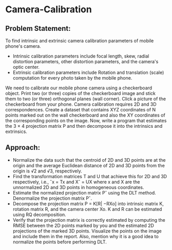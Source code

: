 # Camera-Calibration
## Problem Statement:
To find intrinsic and extrinsic camera calibration parameters of mobile phone's camera. 
* Intrinsic calibration parameters include focal length, skew, radial distortion parameters, other distortion parameters, and the camera's optic center.
* Extrinsic calibration parameters include Rotation and translation (scale) computation for every photo taken by the mobile phone.
  
We need to calibrate our mobile phone camera using a checkerboard object. 
Print two (or three) copies of the checkerboard image and stick them to two (or three) orthogonal planes (wall corner). 
Click a picture of the checkerboard from your phone. 
Camera calibration requires 2D and 3D correspondences. 
Create a dataset that contains XYZ coordinates of N points marked out on the wall checkerboard and also the XY coordinates of the corresponding points on the image. 
Now, write a program that estimates the 3 × 4 projection matrix P and then decompose it into the intrinsics and extrinsics.

## Approach:

* Normalize the data such that the centroid of 2D and 3D points are at the origin and the average Euclidean distance of 2D and 3D points from the origin is √2 and √3, respectively.
* Find the transformation matrices T and U that achieve this for 2D and 3D respectively, i.e., ˆx = Tx and Xˆ = UX where x and X are the unnormalized 2D and 3D points in homogeneous coordinates.
* Estimate the normalized projection matrix Pˆ using the DLT method. Denormalize the projection matrix Pˆ. 
* Decompose the projection matrix P = K[R| −RXo] into intrinsic matrix K, rotation matrix R, and the camera center Xo. K and R can be estimated using RQ decomposition.
* Verify that the projection matrix is correctly estimated by computing the RMSE between the 2D points marked by you and the estimated 2D projections of the marked 3D points. Visualize the points on the image and include them in the report. Also, mention why it is a good idea to normalize the points before performing DLT.
